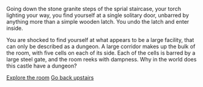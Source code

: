 Going down the stone granite steps of the sprial staircase, your torch lighting your way, you find yourself at a single solitary door, unbarred by anything more than a simple wooden latch. You undo the latch and enter inside. 

You are shocked to find yourself at what appears to be a large facility, that can only be described as a dungeon. A large corridor makes up the bulk of the room, with five cells on each of its side. Each of the cells is barred by a large steel gate, and the room reeks with dampness. Why in the world does this castle have a dungeon?

[Explore the room](6-C.md)
[Go back upstairs](6-B.md)